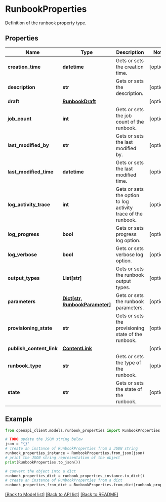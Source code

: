 # RunbookProperties

Definition of the runbook property type.

## Properties

Name | Type | Description | Notes
------------ | ------------- | ------------- | -------------
**creation_time** | **datetime** | Gets or sets the creation time. | [optional] 
**description** | **str** | Gets or sets the description. | [optional] 
**draft** | [**RunbookDraft**](RunbookDraft.md) |  | [optional] 
**job_count** | **int** | Gets or sets the job count of the runbook. | [optional] 
**last_modified_by** | **str** | Gets or sets the last modified by. | [optional] 
**last_modified_time** | **datetime** | Gets or sets the last modified time. | [optional] 
**log_activity_trace** | **int** | Gets or sets the option to log activity trace of the runbook. | [optional] 
**log_progress** | **bool** | Gets or sets progress log option. | [optional] 
**log_verbose** | **bool** | Gets or sets verbose log option. | [optional] 
**output_types** | **List[str]** | Gets or sets the runbook output types. | [optional] 
**parameters** | [**Dict[str, RunbookParameter]**](RunbookParameter.md) | Gets or sets the runbook parameters. | [optional] 
**provisioning_state** | **str** | Gets or sets the provisioning state of the runbook. | [optional] 
**publish_content_link** | [**ContentLink**](ContentLink.md) |  | [optional] 
**runbook_type** | **str** | Gets or sets the type of the runbook. | [optional] 
**state** | **str** | Gets or sets the state of the runbook. | [optional] 

## Example

```python
from openapi_client.models.runbook_properties import RunbookProperties

# TODO update the JSON string below
json = "{}"
# create an instance of RunbookProperties from a JSON string
runbook_properties_instance = RunbookProperties.from_json(json)
# print the JSON string representation of the object
print(RunbookProperties.to_json())

# convert the object into a dict
runbook_properties_dict = runbook_properties_instance.to_dict()
# create an instance of RunbookProperties from a dict
runbook_properties_from_dict = RunbookProperties.from_dict(runbook_properties_dict)
```
[[Back to Model list]](../README.md#documentation-for-models) [[Back to API list]](../README.md#documentation-for-api-endpoints) [[Back to README]](../README.md)


